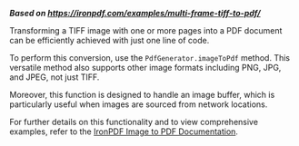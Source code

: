 ***Based on <https://ironpdf.com/examples/multi-frame-tiff-to-pdf/>***

Transforming a TIFF image with one or more pages into a PDF document can be efficiently achieved with just one line of code.

To perform this conversion, use the `PdfGenerator.imageToPdf` method. This versatile method also supports other image formats including PNG, JPG, and JPEG, not just TIFF.

Moreover, this function is designed to handle an image buffer, which is particularly useful when images are sourced from network locations.

For further details on this functionality and to view comprehensive examples, refer to the [IronPDF Image to PDF Documentation](https://ironpdf.com/how-to/pdf-image-to-pdf/).